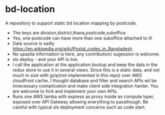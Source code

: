 # bd-location
A repository to support static bd location mapping by postcode. 

- The keys are division,district,thana,postcode,suboffice
- Yes, one postcode can have more than one suboffice attached to it! 
- Data source is sadly https://en.wikipedia.org/wiki/Postal_codes_in_Bangladesh 
- No upazila information is here, any contribution/ sugession is welcome.
- sls deploy - and your API is live. 
- I call the application at the application bootup and keep the data in the redux store to use it in several views. Since this is a static data, and not much in size with gzip(not implemented in this repo) over AWS cloudfront cache, I thought database and filter and search APIs wil be innecessary coimplication and make client side integration harder. You are welcome to fork and implement your own APIs. 
- Runs one AWS lamba with express as proxy inside as compute layer, exposed over API Gateway allowing everything to passthough. Be careful with typical sls deployment concerns such as code start.
  
